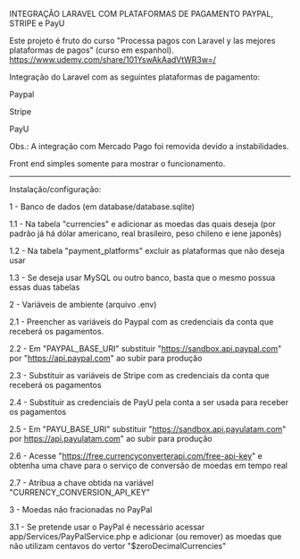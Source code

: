 INTEGRAÇÃO LARAVEL COM PLATAFORMAS DE PAGAMENTO PAYPAL, STRIPE e PayU


Este projeto é fruto do curso "Processa pagos con Laravel y las mejores plataformas de pagos" (curso em espanhol).
https://www.udemy.com/share/101YswAkAadVtWR3w=/



Integração do Laravel com as seguintes plataformas de pagamento:

Paypal

Stripe

PayU

Obs.: A integração com Mercado Pago foi removida devido a instabilidades.

Front end simples somente para mostrar o funcionamento.

_______________________________________________________________________________

Instalação/configuração:

1 - Banco de dados (em database/database.sqlite)

1.1 - Na tabela "currencies" e adicionar as moedas das quais deseja (por padrão já há dólar americano, real brasileiro, peso chileno e iene japonês)

1.2 - Na tabela "payment_platforms" excluir as plataformas que não deseja usar

1.3 - Se deseja usar MySQL ou outro banco, basta que o mesmo possua essas duas tabelas


2 - Variáveis de ambiente (arquivo .env)

2.1 - Preencher as variáveis do Paypal com as credenciais da conta que receberá os pagamentos.

2.2 - Em "PAYPAL_BASE_URI" substituir "https://sandbox.api.paypal.com" por "https://api.paypal.com" ao subir para produção

2.3 - Substituir as variáveis de Stripe com as credenciais da conta que receberá os pagamentos

2.4 - Substituir as credenciais de PayU pela conta a ser usada para receber os pagamentos

2.5 - Em "PAYU_BASE_URI" substituir "https://sandbox.api.payulatam.com" por https://api.payulatam.com" ao subir para produção

2.6 - Acesse "https://free.currencyconverterapi.com/free-api-key" e obtenha uma chave para o serviço de conversão de moedas em tempo real

2.7 - Atribua a chave obtida na variável "CURRENCY_CONVERSION_API_KEY"

3 - Moedas não fracionadas no PayPal

3.1 - Se pretende usar o PayPal é necessário acessar app/Services/PayPalService.php e adicionar (ou remover) as moedas que não utilizam centavos do vertor "$zeroDecimalCurrencies"
